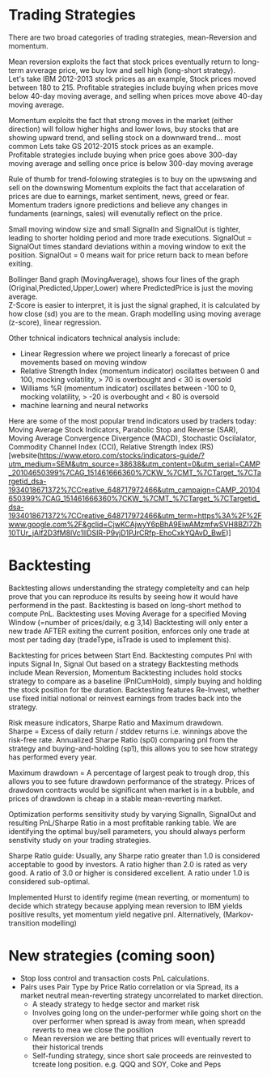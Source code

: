 Trading Strategies
======================
There are two broad categories of trading strategies, mean-Reversion and momentum.

Mean reversion exploits the fact that stock prices eventually return to long-term avverage price, we buy low and sell high (long-short strategy).  
Let's take IBM 2012-2013 stock prices as an example,
Stock prices moved between 180 to 215.
Profitable strategies include buying when prices move below 40-day moving average, and selling when prices move above 40-day moving average.

Momentum exploits the fact that strong moves in the market (either direction) will follow higher highs and lower lows, buy stocks that are showing upward trend, and selling stock on a downward trend... most common
Lets take GS 2012-2015 stock prices as an example.  
Profitable strategies include buying when price goes above 300-day moving average and selling once price is below 300-day moving average

Rule of thumb for trend-folowing strategies is to buy on the upwswing and sell on the downswing 
Momentum exploits the fact that accelaration of prices are due to earnings, market sentiment, news, greed or fear.  
Momentum traders ignore predictions and believe any changes in fundaments (earnings, sales) will evenutally reflect on the price.

Small moving window size and small SignalIn and SignalOut is tighter, leading to shorter holding period and more trade executions.
SignalOut = SignalOut times standard deviations within a moving window to exit the position.
SignalOut = 0 means wait for price return back to mean before exiting.

Bollinger Band graph (MovingAverage), shows four lines of the graph (Original,Predicted,Upper,Lower) where PredictedPrice is just the moving average.  
Z-Score is easier to interpret, it is just the signal graphed, it is calculated by how close (sd) you are to the mean.
Graph modelling using moving average (z-score), linear regression.

Other tchnical indicators technical analysis include: 
* Linear Regression where we project linearly a forecast of price movements based on moving window
* Relative Strength Index (momentum indicator) oscilattes between 0 and 100, mocking volatility, > 70 is overbought and < 30 is oversold
* Williams %R (momentum indicator) oscillates between -100 to 0, mocking volatility, > -20 is overbought and < 80 is oversold
* machine learning and neural networks 

Here are some of the most popular trend indicators used by traders today: Moving Average Stock Indicators, Parabolic Stop and Reverse (SAR), Moving Average Convergence Divergence (MACD), Stochastic Oscilalator, Commodity Channel Index (CCI), Relative Strength Index (RS)
[website(https://www.etoro.com/stocks/indicators-guide/?utm_medium=SEM&utm_source=38638&utm_content=0&utm_serial=CAMP_20104650399%7CAG_151461666360%7CKW_%7CMT_%7CTarget_%7CTargetid_dsa-1934018671372%7CCreative_648717972466&utm_campaign=CAMP_20104650399%7CAG_151461666360%7CKW_%7CMT_%7CTarget_%7CTargetid_dsa-1934018671372%7CCreative_648717972466&utm_term=https%3A%2F%2Fwww.google.com%2F&gclid=CjwKCAjwyY6pBhA9EiwAMzmfwSVH8BZl7Zh10TUr_jAlf2D3fM8lVc1llDSIR-P9vjD1PJrCRfp-EhoCxkYQAvD_BwE)]

Backtesting
======================
Backtesting allows understanding the strategy completelty and can help prove that you can reproduce its results by seeing how it would have performend in the past.
Backtesting is based on long-short method to compute PnL.
Backtesting uses Moving Average for a specified Moving Window (=number of prices/daily, e.g 3,14)
Backtesting will only enter a new trade AFTER exiting the current position, enforces only one trade at most per tading day (tradeType, isTrade is used to implement this).

Backtesting for prices between Start End.
Backtesting computes Pnl with inputs Signal In, Signal Out based on a strategy
Backtesting methods include Mean Reversion, Momentum
Backtesting includes hold stocks strategy to compare as a baseline (PnlCumHold), simply buying and holding the stock position for tbe duration. 
Backtesting features Re-Invest, whether use fixed initial notional or reinvest earnings from trades back into the strategy.

Risk measure indicators, Sharpe Ratio and Maximum drawdown.  
Sharpe = Excess of daily return  / stddev returns 
i.e. winnings above the risk-free rate.
Annualized Sharpe Ratio (sp0) comparing pnl from the strategy and buying-and-holding (sp1), this allows you to see how strategy has performed every year.

Maximum drawdown = A percentage of largest peak to trough drop, this allows you to see future drawdown performance of the strategy.
Prices of drawdown contracts would be significant when market is in a bubble, and prices of drawdown is cheap in a stable mean-reverting market.

Optimization performs sensitivity study by varying SignalIn, SignalOut and resulting PnL/Sharpe Ratio in a most profitable ranking table.
We are identifying the optimal buy/sell parameters, you should always perform senstivity study on your trading strategies.

Sharpe Ratio guide:
Usually, any Sharpe ratio greater than 1.0 is considered acceptable to good by investors.
A ratio higher than 2.0 is rated as very good.
A ratio of 3.0 or higher is considered excellent.
A ratio under 1.0 is considered sub-optimal.

Implemented Hurst to identify regime (mean reverting, or momentum) to decide which strategy because applying mean reversion to IBM yields positive results, yet momentum yield negative pnl.
Alternatively, (Markov-transition modelling)

New strategies (coming soon)
======================
* Stop loss control and transaction costs PnL calculations.
* Pairs uses Pair Type by Price Ratio correlation or via Spread, its a market neutral mean-reverting strategy uncorrelated to market direction.  
	* A steady strategy to hedge sector and market risk
	* Involves going long on the under-performer while going short on the over performer when spread is away from mean, when spreadd reverts to mea we close the position
	* Mean reversion we are betting that prices will eventually revert to their historical trends
	* Self-funding strategy, since short sale proceeds are reinvested to tcreate long position.
	e.g. QQQ and SOY, Coke and Peps
